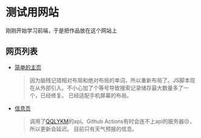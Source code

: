 # 测试用网站
刚刚开始学习前端，于是把作品放在这个网站上
## 网页列表
- [简单的主页](https://gayloc.github.io/simple-home-page/)
  > 因为脑残记错相对布局和绝对布局的单词，所以重新布局了。JS脚本现在从外部引入。不小心加了个等号导致搜索记录储存最大数量多了一个，已经修复。
  > 已经适配手机屏幕的布局。
- [信息页](https://gayloc.github.io/information-page/)
  > 调用了[QQLYKM](https://qqlykm.cn/)的api。Github Actions有时会连不上api的服务器😒，所以更新会延迟。
  > 目前只有天气预报的信息。